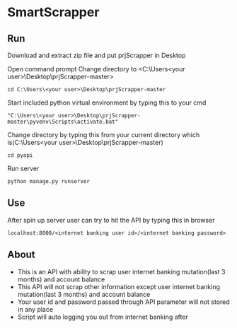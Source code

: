 # SmartScrapper
## Run
Download and extract zip file and put prjScrapper in Desktop

Open command prompt
Change directory to <C:\Users\<your user>\Desktop\prjScrapper-master>
```
cd C:\Users\<your user>\Desktop\prjScrapper-master
```
Start included python virtual environment by typing this to your cmd
```
"C:\Users\<your user>\Desktop\prjScrapper-master\pyvenv\Scripts\activate.bat"
```
Change directory by typing this from your current directory which is(C:\Users\<your user>\Desktop\prjScrapper-master)
```
cd pyapi
```
Run server
```
python manage.py runserver
```


## Use
After spin up server user can try to hit the API by typing this in browser
```
localhost:8000/<internet banking user id>/<internet banking password>
```


## About
* This is an API with ability to scrap user internet banking mutation(last 3 months) and account balance
* This API will not scrap other information except user internet banking mutation(last 3 months) and account balance
* Your user id and password passed through API parameter will not stored in any place
* Script will auto logging you out from internet banking after 
